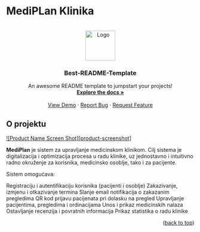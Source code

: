 
# MediPLan Klinika


<!-- LOGO PROJEKTA  -->
<br />
<div align="center">
  <a href="https://github.com/othneildrew/Best-README-Template">
    <img src="slike/logo.png" alt="Logo" width="80" height="80">
  </a>

  <h3 align="center">Best-README-Template</h3>

  <p align="center">
    An awesome README template to jumpstart your projects!
    <br />
    <a href="https://github.com/othneildrew/Best-README-Template"><strong>Explore the docs »</strong></a>
    <br />
    <br />
    <a href="https://github.com/othneildrew/Best-README-Template">View Demo</a>
    &middot;
    <a href="https://github.com/othneildrew/Best-README-Template/issues/new?labels=bug&template=bug-report---.md">Report Bug</a>
    &middot;
    <a href="https://github.com/othneildrew/Best-README-Template/issues/new?labels=enhancement&template=feature-request---.md">Request Feature</a>
  </p>
</div>

<!-- O ROJEKTU -->
## O projektu

[![Product Name Screen Shot][product-screenshot]](https://example.com)

**MediPlan** je sistem za upravljanje medicinskom klinikom. Cilj sistema je digitalizacija i optimizacija procesa u radu klinike, uz jednostavno i intuitivno radno okruženje za korisnika, medicinsko osoblje, tako i za pacijente.

Sistem omogućava:

Registraciju i autentifikaciju korisnika (pacijenti i osoblje)
Zakazivanje, izmjenu i otkazivanje termina
Slanje email notifikacija o zakazanim pregledima
QR kod prijavu pacijenata pri dolasku na pregled
Upravljanje pacijentima, pregledima i ordinacijama
Unos i prikaz medicinskih nalaza
Ostavljanje recenzija i povratnih informacija
Prikaz statistika o radu klinike


<p align="right">(<a href="#readme-top">back to top</a>)</p>

